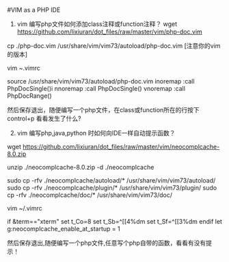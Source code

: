 #VIM as a PHP IDE 
1. vim 编写php文件如何添加class注释或function注释？
wget https://github.com/lixiuran/dot_files/raw/master/vim/php-doc.vim

cp ./php-doc.vim /usr/share/vim/vim73/autoload/php-doc.vim [注意你的vim的版本]

vim ~\.vimrc

source /usr/share/vim/vim73/autoload/php-doc.vim
inoremap <C-P> <ESC>:call PhpDocSingle()<CR>i
nnoremap <C-P> :call PhpDocSingle()<CR>
vnoremap <C-P> :call PhpDocRange()<CR> 

然后保存退出，随便编写一个php文件，在class或function所在的行按下 control+p
看看发生了什么?

2. vim 编写php,java,python 时如何向IDE一样自动提示函数？

wget  https://github.com/lixiuran/dot_files/raw/master/vim/neocomplcache-8.0.zip

unzip ./neocomplcache-8.0.zip -d ./neocomplcache 

sudo cp -rfv ./neocomplcache/autoload/* /usr/share/vim/vim73/autoload/
sudo cp -rfv ./neocomplcache/plugin/* /usr/share/vim/vim73/plugin/
sudo cp -rfv ./neocomplcache/doc/* /usr/share/vim/vim73/doc/

vim ~/.vimrc

if &term=="xterm"
  set t_Co=8
  set t_Sb=^[[4%dm
  set t_Sf=^[[3%dm
endif
let g:neocomplcache_enable_at_startup = 1

然后保存退出,随便编写一个php文件,任意写个php自带的函数，看看有没有提示！
